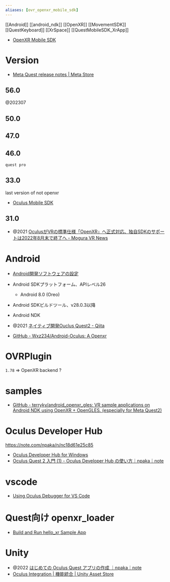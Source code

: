 ```yaml
---
aliases: [ovr_openxr_mobile_sdk]
---
```


[[Android]] [[android_ndk]]
[[OpenXR]] [[MovementSDK]] [[QuestKeyboard]] [[XrSpace]]
[[QuestMobileSDK_XrApp]]

- [OpenXR Mobile SDK](https://developer.oculus.com/documentation/native/android/mobile-intro/)

# Version
- [Meta Quest release notes | Meta Store](https://www.meta.com/ja-jp/help/quest/articles/whats-new/release-notes/)

## 56.0
@202307
## 50.0

## 47.0

## 46.0
`quest pro`

## 33.0
last version of not openxr
- [Oculus Mobile SDK](https://developer.oculus.com/downloads/package/oculus-mobile-sdk/)

## 31.0
- @2021 [OculusがVRの標準仕様「OpenXR」へ正式対応、独自SDKのサポートは2022年8月末で終了へ - Mogura VR News](https://www.moguravr.com/oculus-openxr-official-correspondence/)

# Android
- [Android開発ソフトウェアの設定](https://developer.oculus.com/documentation/native/android/mobile-studio-setup-android/)

- Android SDKプラットフォーム、APIレベル26
	- Android 8.0 (Oreo)
- Android SDKビルドツール、v28.0.3以降
- Android NDK

- @2021 [ネイティブ開発Ouclus Quest2 - Qiita](https://qiita.com/tkymt/items/f40d201c42a88da23824)
- [GitHub - Wxz234/Android-Oculus: A Openxr](https://github.com/Wxz234/Android-Oculus)

# OVRPlugin
`1.78` => OpenXR backend ?

# samples
- [GitHub - terryky/android_openxr_gles: VR sample applications on Android NDK using OpenXR + OpenGLES. (especially for Meta Quest2)](https://github.com/terryky/android_openxr_gles)

# Oculus Developer Hub
https://note.com/npaka/n/nc18d61e25c85
- [Oculus Developer Hub for Windows](https://developer.oculus.com/downloads/package/oculus-developer-hub-win/)
- [Oculus Quest 2 入門 (1) - Oculus Developer Hub の使い方｜npaka｜note](https://note.com/npaka/n/nc18d61e25c85)

# vscode
- [Using Oculus Debugger for VS Code](https://developer.oculus.com/documentation/native/android/ts-oculus-debugger/)

# Quest向け openxr_loader
- [Build and Run hello_xr Sample App](https://developer.oculus.com/documentation/native/android/mobile-build-run-hello-xr-app/)

# Unity
- @2022 [はじめての Oculus Quest アプリの作成 ｜npaka｜note](https://note.com/npaka/n/n749a134d0c11)
- [Oculus Integration | 機能統合 | Unity Asset Store](https://assetstore.unity.com/packages/tools/integration/oculus-integration-82022)
